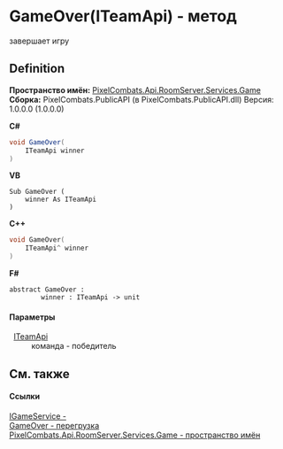 # GameOver(ITeamApi) - метод


завершает игру



## Definition
**Пространство имён:** <a href="4584ac61-93b9-69e2-657a-49d576172c45">PixelCombats.Api.RoomServer.Services.Game</a>  
**Сборка:** PixelCombats.PublicAPI (в PixelCombats.PublicAPI.dll) Версия: 1.0.0.0 (1.0.0.0)

**C#**
``` C#
void GameOver(
	ITeamApi winner
)
```
**VB**
``` VB
Sub GameOver ( 
	winner As ITeamApi
)
```
**C++**
``` C++
void GameOver(
	ITeamApi^ winner
)
```
**F#**
``` F#
abstract GameOver : 
        winner : ITeamApi -> unit 
```



#### Параметры
<dl><dt>  <a href="a3487b23-3eb6-2d7d-d40d-3390ab0d53dc">ITeamApi</a></dt><dd>команда - победитель</dd></dl>

## См. также


#### Ссылки
<a href="ab34782e-181c-17a0-e9a6-0f19d41e73d2">IGameService - </a>  
<a href="ab320483-5bf2-8fce-f6ee-6e6e587bb015">GameOver - перегрузка</a>  
<a href="4584ac61-93b9-69e2-657a-49d576172c45">PixelCombats.Api.RoomServer.Services.Game - пространство имён</a>  

